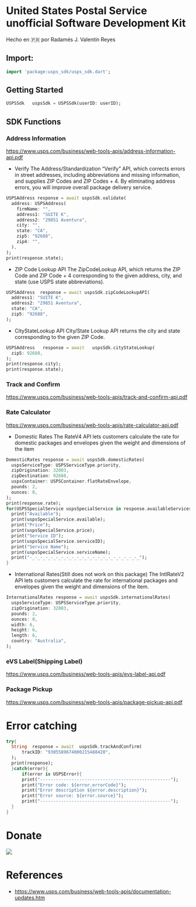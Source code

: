 # United States Postal Service unofficial Software Development Kit

Hecho en 🇵🇷 por Radamés J. Valentín Reyes

## Import:

```dart
import 'package:usps_sdk/usps_sdk.dart';
```
## Getting Started
~~~dart
USPSSdk   uspsSdk = USPSSdk(userID: userID);
~~~
## SDK Functions

### Address Information
https://www.usps.com/business/web-tools-apis/address-information-api.pdf
- Verify
The Address/Standardization “Verify” API, which corrects errors in street addresses, including
abbreviations and missing information, and supplies ZIP Codes and ZIP Codes + 4. By eliminating address errors, you will improve overall package delivery service.
~~~dart
USPSAddress response = await uspsSdk.validate(
  address: USPSAddress(
    firmName: "",
    address1: "SUITE K",
    address2: "29851 Aventura",
    city: "",
    state: "CA",
    zip5: "92688",
    zip4: "",
  ),
);
print(response.state);
~~~
- ZIP Code Lookup API
The ZipCodeLookup API, which returns the ZIP Code and ZIP Code + 4 corresponding to the given
address, city, and state (use USPS state abbreviations).
~~~dart
USPSAddress  response = await uspsSdk.zipCodeLookupAPI(
  address1: "SUITE K",
  address2: "29851 Aventura",
  state: "CA",
  zip5: "92688",
);
~~~
- CityStateLookup API
City/State Lookup API returns the city and state corresponding to the given ZIP Code.
~~~dart
USPSAddress   response = await   uspsSdk.cityStateLookup(
  zip5: 92688,
);
print(response.city);
print(response.state);
~~~
### Track and Confirm
https://www.usps.com/business/web-tools-apis/track-and-confirm-api.pdf
### Rate Calculator
https://www.usps.com/business/web-tools-apis/rate-calculator-api.pdf
- Domestic Rates
The RateV4 API lets customers calculate the rate for domestic packages and envelopes given the weight and
dimensions of the item
~~~dart
DomesticRates response = await uspsSdk.domesticRates(
  uspsServiceType: USPSServiceType.priority, 
  zipOrigination: 32003, 
  zipDestination: 92688,
  uspsContainer: USPSContainer.flatRateEnvelope,
  pounds: 2,
  ounces: 0,
);
print(response.rate);
for(USPSSpecialService uspsSpecialService in response.availableServices){
  print("Available");
  print(uspsSpecialService.available);
  print("Price");
  print(uspsSpecialService.price);
  print("Service ID");
  print(uspsSpecialService.serviceID);
  print("Service Name");
  print(uspsSpecialService.serviceName);
  print("-_-_-_-_-_-_-_-_-_-_-_-_-_-_-_-_-_-_-_-_-_");
}
~~~
- International Rates(Still does not work on this package)
The IntlRateV2 API lets customers calculate the rate for international packages and envelopes given the weight
and dimensions of the item.
~~~dart
InternationalRates response = await uspsSdk.internationalRates(
  uspsServiceType: USPSServiceType.priority, 
  zipOrigination: 32003, 
  pounds: 2, 
  ounces: 0, 
  width: 6,
  height: 6,
  length: 6,
  country: "Australia",
);
~~~
### eVS Label(Shipping Label)
https://www.usps.com/business/web-tools-apis/evs-label-api.pdf
### Package Pickup
https://www.usps.com/business/web-tools-apis/package-pickup-api.pdf

# Error catching
~~~dart
try{
  String  response = await  uspsSdk.trackAndConfirm(
      trackID: "9305589674000215488420",
  );
  print(response);
  }catch(error){
      if(error is USPSError){
      print("--------------------------------------------------");
      print("Error code: ${error.errorCode}");
      print("Error description ${error.description}");
      print("Error source: ${error.source}");
      print("--------------------------------------------------");
  }
}
~~~

# Donate
<a href="https://www.paypal.com/paypalme/onlinespawn"><img src="https://www.paypalobjects.com/webstatic/mktg/logo/pp_cc_mark_74x46.jpg"/></a>
# References
- https://www.usps.com/business/web-tools-apis/documentation-updates.htm